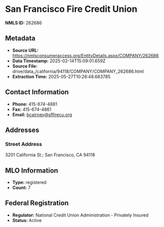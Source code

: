 # San Francisco Fire Credit Union

**NMLS ID:** 262686

## Metadata
- **Source URL:** https://nmlsconsumeraccess.org/EntityDetails.aspx/COMPANY/262686
- **Data Timestamp:** 2025-02-14T15:09:01.659Z
- **Source File:** drive/data_/california/94118/COMPANY/COMPANY_262686.html
- **Extraction Time:** 2025-05-27T10:26:48.683785

## Contact Information
- **Phone:** 415-674-4881
- **Fax:** 415-674-4861
- **Email:** bcairney@sffirecu.org

## Addresses
### Street Address
3201 California St.; San Francisco, CA 94118

## MLO Information
- **Type:** registered
- **Count:** 7

## Federal Registration
- **Regulator:** National Credit Union Administration - Privately Insured
- **Status:** Active
